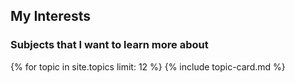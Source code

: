 ## My Interests
### Subjects that I want to learn more about

  {% for topic in site.topics limit: 12 %}
      {% include topic-card.md %}
